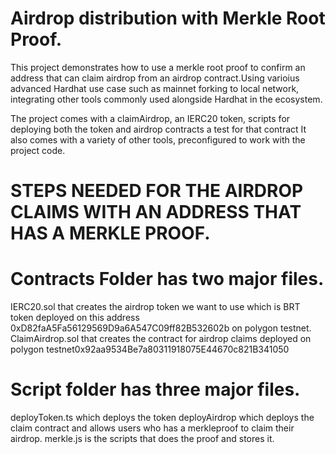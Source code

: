 # Airdrop distribution with Merkle Root Proof.

This project demonstrates how to use a merkle root proof to confirm an address that can claim airdrop from an airdrop contract.Using varioius advanced Hardhat use case such as mainnet forking to local network, integrating other tools commonly used alongside Hardhat in the ecosystem.

The project comes with a claimAirdrop, an IERC20 token, scripts for deploying both the token and airdrop contracts a test for that contract It also comes with a variety of other tools, preconfigured to work with the project code.


# STEPS NEEDED FOR THE AIRDROP CLAIMS WITH AN ADDRESS THAT HAS A MERKLE PROOF.
# Contracts Folder has two major files.
IERC20.sol that creates the airdrop token we want to use which is BRT token deployed on this address 0xD82faA5Fa56129569D9a6A547C09ff82B532602b on polygon testnet.
ClaimAirdrop.sol that creates the contract for airdrop claims deployed on polygon testnet0x92aa9534Be7a80311918075E44670c821B341050

# Script folder has three major files.
deployToken.ts which deploys the token
deployAirdrop which deploys the claim contract and allows users who has a merkleproof to claim their airdrop.
merkle.js is the scripts that does the proof and stores it.
